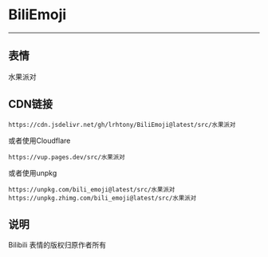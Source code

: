 # BiliEmoji
---
## 表情
水果派对
## CDN链接
```
https://cdn.jsdelivr.net/gh/lrhtony/BiliEmoji@latest/src/水果派对
```
或者使用Cloudflare
```
https://vup.pages.dev/src/水果派对
```
或者使用unpkg
```
https://unpkg.com/bili_emoji@latest/src/水果派对
https://unpkg.zhimg.com/bili_emoji@latest/src/水果派对
```
## 说明
Bilibili 表情的版权归原作者所有
